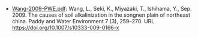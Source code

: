 - [Wang-2009-PWE.pdf](Wang-2009-PWE.pdf): Wang, L., Seki, K., Miyazaki, T., Ishihama, Y., Sep. 2009. The causes of soil alkalinization in the songnen plain of northeast china. Paddy and Water Environment 7 (3), 259–270. URL https://doi.org/10.1007/s10333-009-0166-x
